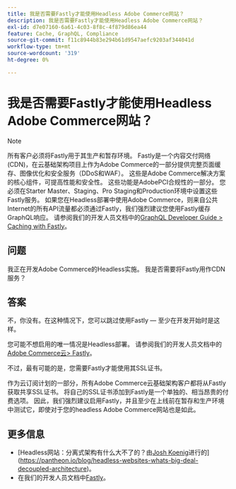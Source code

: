 ```yaml
---
title: 我是否需要Fastly才能使用Headless Adobe Commerce网站？
description: 我是否需要Fastly才能使用Headless Adobe Commerce网站？
exl-id: d7e07160-6a61-4c03-8f8c-4f879d86ea44
feature: Cache, GraphQL, Compliance
source-git-commit: f11c8944b83e294b61d9547aefc9203af344041d
workflow-type: tm+mt
source-wordcount: '319'
ht-degree: 0%

---
```


# 我是否需要Fastly才能使用Headless Adobe Commerce网站？

>[!NOTE]
>
>所有客户必须将Fastly用于其生产和暂存环境。 Fastly是一个内容交付网络(CDN)，在云基础架构项目上作为Adobe Commerce的一部分提供完整页面缓存、图像优化和安全服务（DDoS和WAF）。 这些是Adobe Commerce解决方案的核心组件，可提高性能和安全性。 这些功能是AdobePCI合规性的一部分。 您必须在Starter Master、Staging、Pro Staging和Production环境中设置这些Fastly服务。 如果您在Headless部署中使用Adobe Commerce，则来自公共Internet的所有API流量都必须通过Fastly，我们强烈建议您使用Fastly缓存GraphQL响应。 请参阅我们的开发人员文档中的[GraphQL Developer Guide > Caching with Fastly](https://devdocs.magento.com/guides/v2.3/graphql/caching.html#caching-with-fastly)。

## **问题**

我正在开发Adobe Commerce的Headless实施。 我是否需要将Fastly用作CDN服务？

## **答案**

不，你没有。在这种情况下，您可以跳过使用Fastly — 至少在开发开始时是这样。

您可能不想启用的唯一情况是Headless部署。
请参阅我们的开发人员文档中的[Adobe Commerce云> Fastly](https://devdocs.magento.com/cloud/cdn/cloud-fastly.html)。

不过，最有可能的是，您需要Fastly才能使用其SSL证书。

作为云订阅计划的一部分，所有Adobe Commerce云基础架构客户都将从Fastly获取共享SSL证书。 将自己的SSL证书添加到Fastly是一个单独的、相当昂贵的付费选项。 因此，我们强烈建议启用Fastly，并且至少在上线前在暂存和生产环境中测试它，即使对于您的headless Adobe Commerce网站也是如此。

## 更多信息

* [Headless网站：分离式架构有什么大不了的？由[Josh Koenig](https://pantheon.io/team/josh-koenig)进行的](https://pantheon.io/blog/headless-websites-whats-big-deal-decoupled-architecture)。
* 在我们的开发人员文档中[Fastly](https://devdocs.magento.com/cloud/cdn/cloud-fastly.html)。
